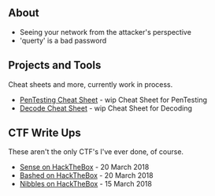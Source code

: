 ## About

- Seeing your network from the attacker's perspective
- 'querty' is a bad password


## Projects and Tools

Cheat sheets and more, currently work in process.

* [PenTesting Cheat Sheet](PaT/CheatSheet.md) - wip Cheat Sheet for PenTesting
* [Decode Cheat Sheet](PaT/Decode.md) - wip Cheat Sheet for Decoding

## CTF Write Ups

These aren't the only CTF's I've ever done, of course.

* [Sense on HackTheBox](CTF-Writeups/Sense-HTB.md) - 20 March 2018
* [Bashed on HackTheBox](CTF-Writeups/Bashed-HTB.md) - 20 March 2018
* [Nibbles on HackTheBox](CTF-Writeups/Nibbles-HTB.md) - 15 March 2018
